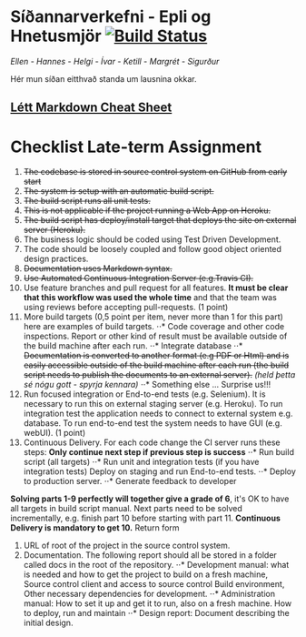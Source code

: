# Síðannarverkefni - Epli og Hnetusmjör [![Build Status](https://travis-ci.org/GitExersiceHnetumjor/sidannarverkefni.svg?branch=master)](https://travis-ci.org/GitExersiceHnetumjor/sidannarverkefni)
*Ellen - Hannes - Helgi - Ívar - Ketill - Margrét - Sigurður*

Hér mun síðan eitthvað standa um lausnina okkar.

## [Létt Markdown Cheat Sheet](https://github.com/adam-p/markdown-here/wiki/Markdown-Cheatsheet)

# Checklist Late-term Assignment
1. ~~The codebase is stored in source control system on GitHub from early start~~
2. ~~The system is setup with an automatic build script.~~
3. ~~The build script runs all unit tests.~~
4. ~~This is not applicable if the project running a Web App on Heroku.~~
5. ~~The build script has deploy/install target that deploys the site on external server (Heroku).~~
6. The business logic should be coded using Test Driven Development.
7. The code should be loosely coupled and follow good object oriented design practices.
8. ~~Documentation uses Markdown syntax.~~
9. ~~Use Automated Continuous Integration Server (e.g.Travis CI).~~
10. Use feature branches and pull request for all features. **It must be clear that this workflow was used the whole time** and that the team was using
reviews before accepting pull-requests. (1 point)
11. More build targets (0,5 point per item, never more than 1 for this part) here
are examples of build targets.
⋅⋅* Code coverage and other code inspections. Report or other kind of
result must be available outside of the build machine after each run.
⋅⋅* Integrate database
⋅⋅* ~~Documentation is converted to another format (e.g PDF or Html) and is
easily accessible outside of the build machine after each run (the build
script needs to publish the documents to an external server).~~ *(held þetta sé nógu gott - spyrja kennara)*
⋅⋅* Something else ... Surprise us!!!
12. Run focused integration or End-to-end tests (e.g. Selenium). It is necessary
to run this on external staging server (e.g. Heroku). To run integration test
the application needs to connect to external system e.g. database. To run
end-to-end test the system needs to have GUI (e.g. webUI). (1 point)
13. Continuous Delivery. For each code change the CI server runs these steps:
**Only continue next step if previous step is success**
⋅⋅* Run build script (all targets)
⋅⋅* Run unit and integration tests (if you have integration tests) Deploy on
staging and run End-to-end tests.
⋅⋅* Deploy to production server.
⋅⋅* Generate feedback to developer

**Solving parts 1-9 perfectly will together give a grade of 6**, it's OK to have all
targets in build script manual. Next parts need to be solved incrementally, e.g.
finish part 10 before starting with part 11. **Continuous Delivery is mandatory to
get 10.**
Return form
1. URL of root of the project in the source control system.
2. Documentation. The following report should all be stored in a folder called
docs in the root of the repository.
⋅⋅* Development manual: what is needed and how to get the project to
build on a fresh machine, Source control client and access to source
control Build environment, Other necessary dependencies for
development.
⋅⋅* Administration manual: How to set it up and get it to run, also on a
fresh machine. How to deploy, run and maintain
⋅⋅* Design report: Document describing the initial design.